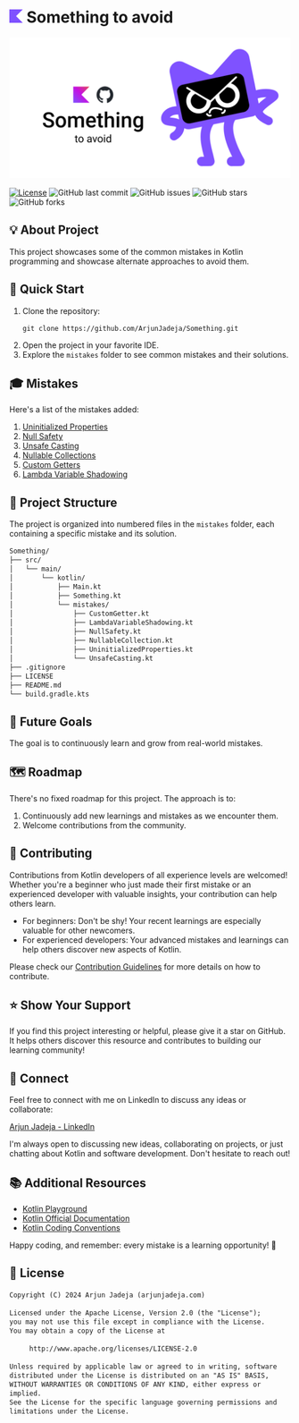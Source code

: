 # <img src="assets/KotlinLogo.svg" alt="Kotlin Logo" height = 24 /> Something to avoid

<p align="center">
  <img src="assets/SomethingThumbnail.png" width="800"/> 
</p>

[![License](https://img.shields.io/badge/License-Apache%202.0-blue.svg)](https://opensource.org/licenses/Apache-2.0)
![GitHub last commit](https://img.shields.io/github/last-commit/ArjunJadeja/Something)
![GitHub issues](https://img.shields.io/github/issues/ArjunJadeja/Something)
![GitHub stars](https://img.shields.io/github/stars/ArjunJadeja/Something)
![GitHub forks](https://img.shields.io/github/forks/ArjunJadeja/Something)

## 💡 About Project

This project showcases some of the common mistakes in Kotlin programming and showcase alternate approaches to avoid them.

## 🚀 Quick Start

1. Clone the repository:
   ```
   git clone https://github.com/ArjunJadeja/Something.git
   ```
2. Open the project in your favorite IDE.
3. Explore the `mistakes` folder to see common mistakes and their solutions.

## 🎓 Mistakes

Here's a list of the mistakes added:

1. [Uninitialized Properties](src/main/kotlin/mistakes/UninitializedProperties.kt)
2. [Null Safety](src/main/kotlin/mistakes/NullSafety.kt)
3. [Unsafe Casting](src/main/kotlin/mistakes/UnsafeCasting.kt)
4. [Nullable Collections](src/main/kotlin/mistakes/NullableCollection.kt)
5. [Custom Getters](src/main/kotlin/mistakes/CustomGetter.kt)
6. [Lambda Variable Shadowing](src/main/kotlin/mistakes/LambdaVariableShadowing.kt)

## 📁 Project Structure

The project is organized into numbered files in the `mistakes` folder, each containing a specific mistake and its
solution.

```
Something/
├── src/
│   └── main/
│       └── kotlin/
│           ├── Main.kt
│           ├── Something.kt
│           └── mistakes/
│               ├── CustomGetter.kt
│               ├── LambdaVariableShadowing.kt
│               ├── NullSafety.kt
│               ├── NullableCollection.kt
│               ├── UninitializedProperties.kt
│               └── UnsafeCasting.kt
├── .gitignore
├── LICENSE
├── README.md
└── build.gradle.kts
```

## 🎯 Future Goals

The goal is to continuously learn and grow from real-world mistakes.

## 🗺️ Roadmap

There's no fixed roadmap for this project. The approach is to:

1. Continuously add new learnings and mistakes as we encounter them.
2. Welcome contributions from the community.

## 🤝 Contributing

Contributions from Kotlin developers of all experience levels are welcomed! Whether you're a beginner who just made their
first mistake or an experienced developer with valuable insights, your contribution can help others learn.

- For beginners: Don't be shy! Your recent learnings are especially valuable for other newcomers.
- For experienced developers: Your advanced mistakes and learnings can help others discover new aspects of Kotlin.

Please check our [Contribution Guidelines](GUIDELINES.md) for more details on how to contribute.

## ⭐ Show Your Support

If you find this project interesting or helpful, please give it a star on GitHub. It helps others discover this resource and
contributes to building our learning community!

## 🔗 Connect

Feel free to connect with me on LinkedIn to discuss any ideas or collaborate:

[Arjun Jadeja - LinkedIn](https://www.linkedin.com/in/arjun-jadeja/)

I'm always open to discussing new ideas, collaborating on projects, or just chatting about Kotlin and software development. Don't hesitate to reach out!

## 📚 Additional Resources

- [Kotlin Playground](https://play.kotlinlang.org/)
- [Kotlin Official Documentation](https://kotlinlang.org/docs/home.html)
- [Kotlin Coding Conventions](https://kotlinlang.org/docs/coding-conventions.html)

Happy coding, and remember: every mistake is a learning opportunity! 🚀

## 📄 License

```
Copyright (C) 2024 Arjun Jadeja (arjunjadeja.com)

Licensed under the Apache License, Version 2.0 (the "License");
you may not use this file except in compliance with the License.
You may obtain a copy of the License at

     http://www.apache.org/licenses/LICENSE-2.0

Unless required by applicable law or agreed to in writing, software
distributed under the License is distributed on an "AS IS" BASIS,
WITHOUT WARRANTIES OR CONDITIONS OF ANY KIND, either express or implied.
See the License for the specific language governing permissions and
limitations under the License.
```
